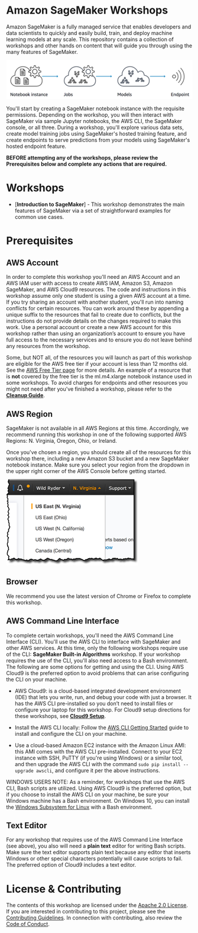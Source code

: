 # Amazon SageMaker Workshops

Amazon SageMaker is a fully managed service that enables developers and data scientists to quickly and easily build, train, and deploy machine learning models at any scale. This repository contains a collection of workshops and other hands on content that will guide you through using the many features of SageMaker.  

![Overview](./images/overview.png)

You'll start by creating a SageMaker notebook instance with the requisite permissions. Depending on the workshop, you will then interact with SageMaker via sample Jupyter notebooks, the AWS CLI, the SageMaker console, or all three. During a workshop, you'll explore various data sets, create model training jobs using SageMaker's hosted training feature, and create endpoints to serve predictions from your models using SageMaker's hosted endpoint feature.  

**BEFORE attempting any of the workshops, please review the Prerequisites below and complete any actions that are required.**

# Workshops

- [**Introduction to SageMaker**] - This workshop demonstrates the main features of SageMaker via a set of straightforward examples for common use cases.


# Prerequisites

## AWS Account

In order to complete this workshop you'll need an AWS Account and an AWS IAM user with access to create AWS IAM, Amazon S3, Amazon SageMaker, and AWS Cloud9 resources. The code and instructions in this workshop assume only one student is using a given AWS account at a time. If you try sharing an account with another student, you'll run into naming conflicts for certain resources. You can work around these by appending a unique suffix to the resources that fail to create due to conflicts, but the instructions do not provide details on the changes required to make this work. Use a personal account or create a new AWS account for this workshop rather than using an organization’s account to ensure you have full access to the necessary services and to ensure you do not leave behind any resources from the workshop.

Some, but NOT all, of the resources you will launch as part of this workshop are eligible for the AWS free tier if your account is less than 12 months old. See the [AWS Free Tier page](https://aws.amazon.com/free/) for more details. An example of a resource that is **not** covered by the free tier is the ml.m4.xlarge notebook instance used in some workshops. To avoid charges for endpoints and other resources you might not need after you've finished a workshop, please refer to the [**Cleanup Guide**](./CleanupGuide). 

## AWS Region

SageMaker is not available in all AWS Regions at this time.  Accordingly, we recommend running this workshop in one of the following supported AWS Regions:  N. Virginia, Oregon, Ohio, or Ireland.

Once you've chosen a region, you should create all of the resources for this workshop there, including a new Amazon S3 bucket and a new SageMaker notebook instance. Make sure you select your region from the dropdown in the upper right corner of the AWS Console before getting started.

![Region selection screenshot](./images/region-selection.png)

## Browser

We recommend you use the latest version of Chrome or Firefox to complete this workshop.

## AWS Command Line Interface

To complete certain workshops, you'll need the AWS Command Line Interface (CLI). You'll use the AWS CLI to interface with SageMaker and other AWS services. At this time, only the following workshops require use of the CLI:  **SageMaker Built-in Algorithms** workshop. If your workshop requires the use of the CLI, you'll also need access to a Bash environment. The following are some options for getting and using the CLI. Using AWS Cloud9 is the preferred option to avoid problems that can arise configuring the CLI on your machine.  

- AWS Cloud9: is a cloud-based integrated development environment (IDE) that lets you write, run, and debug your code with just a browser. It has the AWS CLI pre-installed so you don’t need to install files or configure your laptop for this workshop. For Cloud9 setup directions for these workshops, see [**Cloud9 Setup**](Cloud9).  


- Install the AWS CLI locally: Follow the [AWS CLI Getting Started](http://docs.aws.amazon.com/cli/latest/userguide/cli-chap-getting-set-up.html) guide to install and configure the CLI on your machine.


- Use a cloud-based Amazon EC2 instance with the Amazon Linux AMI:  this AMI comes with the AWS CLI pre-installed. Connect to your EC2 instance with SSH, PuTTY (if you're using Windows) or a similar tool, and then upgrade the AWS CLI with the command `sudo pip install --upgrade awscli`, and configure it per the above instructions. 

WINDOWS USERS NOTE:  As a reminder, for workshops that use the AWS CLI, Bash scripts are utilized. Using AWS Cloud9 is the preferred option, but if you choose to install the AWS CLI on your machine, be sure your Windows machine has a Bash environment. On Windows 10, you can install the [Windows Subsystem for Linux](https://docs.microsoft.com/en-us/windows/wsl/about) with a Bash environment.

## Text Editor

For any workshop that requires use of the AWS Command Line Interface (see above), you also will need a **plain text** editor for writing Bash scripts. Make sure the text editor supports plain text because any editor that inserts Windows or other special characters potentially will cause scripts to fail. The preferred option of Cloud9 includes a text editor. 


# License & Contributing

The contents of this workshop are licensed under the [Apache 2.0 License](./LICENSE). 
If you are interested in contributing to this project, please see the [Contributing Guidelines](./contributing/CONTRIBUTING.md).  In connection with contributing, also review the [Code of Conduct](./contributing/CODE_OF_CONDUCT.md).


